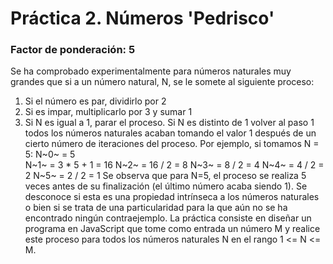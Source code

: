 # Práctica 2. Números 'Pedrisco'
### Factor de ponderación: 5
Se ha comprobado experimentalmente para números naturales muy grandes que si a un número natural, N, se le somete al siguiente proceso:
 1. Si el número es par, dividirlo por 2
 2. Si es impar, multiplicarlo por 3 y sumar 1
 3. Si N es igual a 1, parar el proceso. Si N es distinto de 1 volver al paso 1
todos los números naturales acaban tomando el valor 1 después de un cierto número de iteraciones del proceso. Por ejemplo, si tomamos N = 5:
N~0~ = 5  
N~1~ = 3 * 5 + 1 = 16
N~2~ = 16 / 2 = 8
N~3~ = 8 / 2 = 4
N~4~ = 4 / 2 = 2
N~5~ = 2 / 2 = 1
Se observa  que para N=5, el proceso se realiza 5 veces antes de su finalización (el último número acaba siendo 1).
Se desconoce si esta es una propiedad intrínseca a los números naturales o bien si se trata de una particularidad para la que aún no se ha encontrado ningún contraejemplo.
La práctica consiste en diseñar un programa en JavaScript que tome como entrada un número M y realice este proceso para todos los números naturales N en el rango 1 <= N <= M.
<!--stackedit_data:
eyJoaXN0b3J5IjpbLTE0ODc0ODk2MSw0MjYzNjAwNTFdfQ==
-->